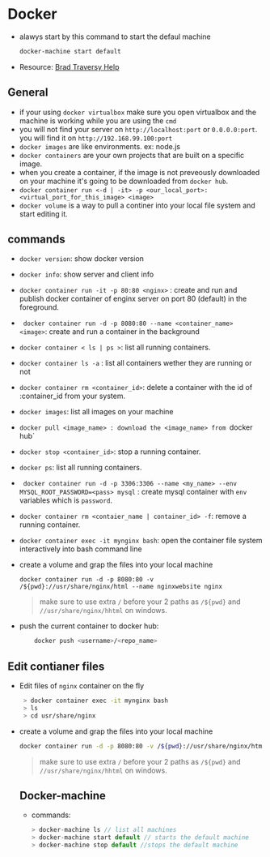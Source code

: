 # Docker
- alawys start by this command to start the defaul machine

   ```bash
   docker-machine start default
   ```
   
- Resource: [Brad Traversy Help](https://gist.github.com/bradtraversy/89fad226dc058a41b596d586022a9bd3)

## General
- if your using `docker virtualbox` make sure you open virtualbox and the machine is working while you are using the `cmd`
- you will not find your server on `http://localhost:port` or `0.0.0.0:port`. you will find it on `http://192.168.99.100:port`
- `docker images` are like environments. ex: node.js 
- `docker containers` are your own projects that are built on a specific image.
- when you create a container, if the image is not preveously downloaded on your machine it's going to be downloaded from `docker hub`.
- `docker container run <-d | -it> -p <our_local_port>:<virtual_port_for_this_image> <image>`
- `docker volume` is a way to pull a continer into your local file system and start editing it.


## commands
- `docker version`: show docker version
- `docker info`: show server and client info
- `docker container run -it -p 80:80 <nginx>` : create and run and publish docker container of enginx server on port 80 (default) in the foreground.
- ` docker container run -d -p 8080:80 --name <container_name> <image>`: create and run a container in the background
- `docker container < ls | ps >`: list all running containers.
- `docker container ls -a` : list all containers wether they are running or not
- `docker container rm <container_id>`: delete a container with the id of :container_id from your system.
- `docker images`: list all images on your machine
- `docker pull <image_name> : download the <image_name> from `docker hub`
- `docker stop <container_id>`: stop a running container.
- `docker ps`: list all running containers.
- ` docker container run -d -p 3306:3306 --name <my_name> --env MYSQL_ROOT_PASSWORD=<pass> mysql` : create mysql container with `env` variables which is `password`.
- `docker container rm <contaier_name | container_id> -f`: remove a running container.
- `docker container exec -it mynginx bash`: open the container file system interactively into bash command line
- create a volume and grap the files into your local machine

   ```docker container run -d -p 8080:80 -v /${pwd}://usr/share/nginx/html --name nginxwebsite nginx```
   > make sure to use extra `/` before your 2 paths as `/${pwd}` and `//usr/share/nginx/hhtml` on windows.

- push the current container to docker hub:

   ```bash
       docker push <username>/<repo_name>
   ```

## Edit contianer files
- Edit files of `nginx` container on the fly

   ```bash
    > docker container exec -it mynginx bash
    > ls
    > cd usr/share/nginx
   ```
- create a volume and grap the files into your local machine

   ```bash
   docker container run -d -p 8080:80 -v /${pwd}://usr/share/nginx/html --name nginxwebsite nginx 
   ```
   > make sure to use extra `/` before your 2 paths as `/${pwd}` and `//usr/share/nginx/hhtml` on windows. 
   
   ## Docker-machine
   - commands:
      ```js
      > docker-machine ls // list all machines
      > docker-machine start default // starts the default machine
      > docker-machine stop default //stops the default machine
      ```

